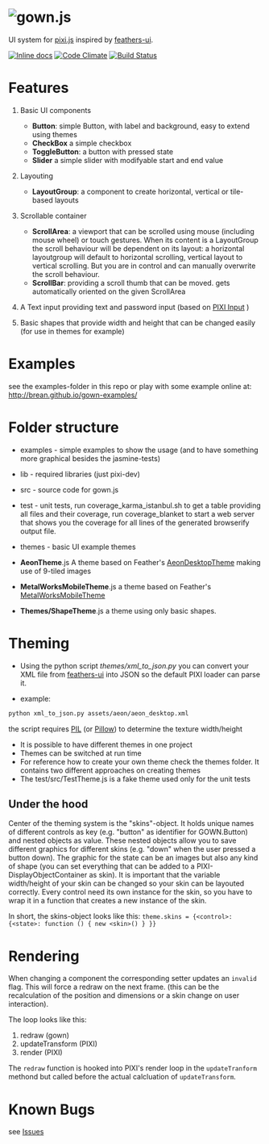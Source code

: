 ![gown.js](http://i.imgur.com/cD9hRVx.png)
===========

UI system for [pixi.js](http://pixijs.com) inspired by [feathers-ui](http://feathersui.com).

[![Inline docs](http://inch-ci.org/github/brean/gown.js.svg?branch=master)](http://inch-ci.org/github/brean/gown.js)
[![Code Climate](https://codeclimate.com/github/brean/gown.js/badges/gpa.svg)](https://codeclimate.com/github/brean/gown.js)
[![Build Status](https://travis-ci.org/brean/gown.js.svg?branch=master)](https://travis-ci.org/brean/gown.js)

Features
========
 1. Basic UI components
     - **Button**: simple Button, with label and background, easy to extend using themes
     - **CheckBox** a simple checkbox
     - **ToggleButton**: a button with pressed state
     - **Slider** a simple slider with modifyable start and end value

 1. Layouting
     - **LayoutGroup**: a component to create horizontal, vertical or tile-based layouts

 1. Scrollable container
     - **ScrollArea**: a viewport that can be scrolled using mouse (including mouse wheel) or touch gestures.  When its content is a LayoutGroup the scroll behaviour will be dependent on its layout: a horizontal layoutgroup will default to horizontal scrolling, vertical layout to vertical scrolling.  But you are in control and can manually overwrite the scroll behaviour.
     - **ScrollBar**: providing a scroll thumb that can be moved. gets automatically oriented on the given ScrollArea

 1. A Text input providing text and password input (based on [PIXI Input](https://github.com/SebastianNette/PIXI.Input) )

 1. Basic shapes that provide width and height that can be changed easily (for use in themes for example)

Examples
========
see the examples-folder in this repo or play with some example online at:
http://brean.github.io/gown-examples/

Folder structure
================

 - examples - simple examples to show the usage (and to have something more graphical besides the jasmine-tests)

 - lib - required libraries (just pixi-dev)

 - src - source code for gown.js

 - test - unit tests, run coverage_karma_istanbul.sh to get a table providing all files and their coverage, run coverage_blanket to start a web server that shows you the coverage for all lines of the generated browserify output file.

 - themes - basic UI example themes

  - **AeonTheme**.js A theme based on Feather's [AeonDesktopTheme](https://github.com/joshtynjala/feathers/tree/master/themes/AeonDesktopTheme) making use of 9-tiled images
  - **MetalWorksMobileTheme**.js a theme based on Feather's [MetalWorksMobileTheme](https://github.com/joshtynjala/feathers/tree/master/themes/MetalWorksMobileTheme)
  - **Themes/ShapeTheme**.js a theme using only basic shapes.


Theming
=======

 - Using the python script *themes/xml_to_json.py* you can convert your XML file from [feathers-ui](http://feathersui.com) into JSON so the default PIXI loader can parse it.

  - example:

   ```bash  
   python xml_to_json.py assets/aeon/aeon_desktop.xml
   ```

   the script requires [PIL](http://www.pythonware.com/products/pil/) (or [Pillow](http://python-pillow.github.io/)) to determine the texture width/height

 - It is possible to have different themes in one project
 - Themes can be switched at run time
 - For reference how to create your own theme check the themes folder.  It contains two different approaches on creating themes
 - The test/src/TestTheme.js is a fake theme used only for the unit tests

Under the hood
--------------
Center of the theming system is the "skins"-object. It holds unique names of different controls as key (e.g. "button" as identifier for GOWN.Button) and nested objects as value. These nested objects allow you to save different graphics for different skins (e.g. "down" when the user pressed a button down). The graphic for the state can be an images but also any kind of shape (you can set everything that can be added to a PIXI-DisplayObjectContainer as skin).
It is important that the variable width/height of your skin can be changed so your skin can be layouted correctly.
Every control need its own instance for the skin, so you have to wrap it in a function that creates a new instance of the skin.

In short, the skins-object looks like this:
`theme.skins = {<control>: {<state>: function () { new <skin>() } }}`

Rendering
=========
When changing a component the corresponding setter updates an `invalid` flag.  This will force a redraw on the next frame. (this can be the recalculation of the position and dimensions or a skin change on user interaction).

The loop looks like this:

1. redraw (gown)
1. updateTransform (PIXI)
1. render (PIXI)

The `redraw` function is hooked into PIXI's render loop in the `updateTranform` methond but called before the actual calcluation of `updateTransform`.


Known Bugs
==========
see [Issues](https://github.com/brean/gown.js/issues/)
